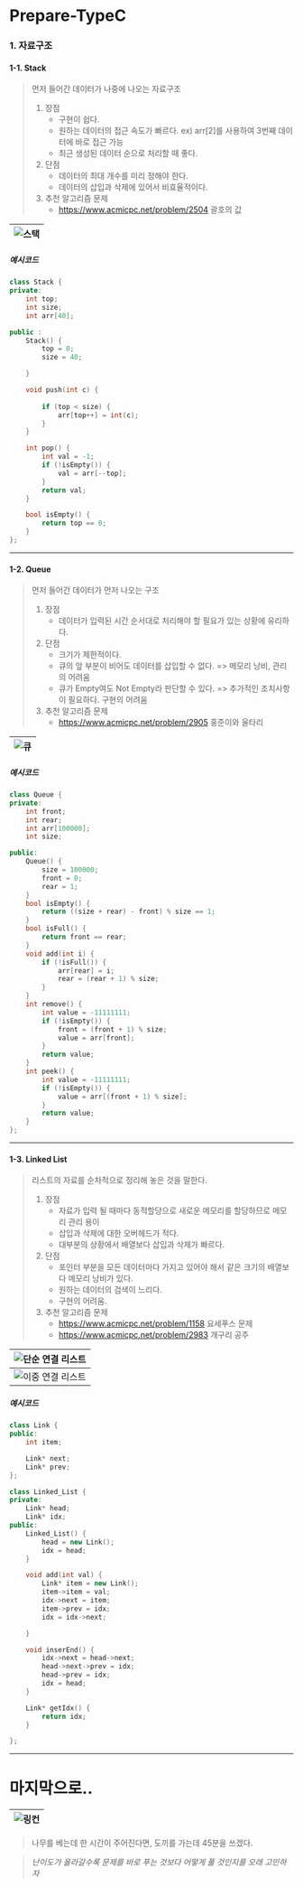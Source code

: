 Prepare-TypeC
===============


### 1. 자료구조
#### 1-1. Stack
> 먼저 들어간 데이터가 나중에 나오는 자료구조
> 1. 장점  
>	 - 구현이 쉽다.  
>	 - 원하는 데이터의 접근 속도가 빠르다. ex) arr[2]를 사용하여 3번째 데이터에 바로 접근 가능  
>	 - 최근 생성된 데이터 순으로 처리할 때 좋다.  
> 1. 단점  
>	 - 데이터의 최대 개수를 미리 정해야 한다.  
>	 - 데이터의 삽입과 삭제에 있어서 비효율적이다.  
> 1. 추천 알고리즘 문제
>	 - https://www.acmicpc.net/problem/2504  괄호의 값

| ![스택](./image/stack.png) |
|:---------:|

##### 예시코드
```c++
class Stack {	
private:
	int top;
	int size;
	int arr[40];

public :
	Stack() {
		top = 0;
		size = 40;

	}

	void push(int c) {
		
		if (top < size) {
			arr[top++] = int(c);
		}
	}

	int pop() {
		int val = -1;
		if (!isEmpty()) {
			val = arr[--top];
		}
		return val;
	}

	bool isEmpty() {
		return top == 0;
	}
};

```

--------------------

#### 1-2. Queue  
> 먼저 들어간 데이터가 먼저 나오는 구조
> 1. 장점  
>	 - 데이터가 입력된 시간 순서대로 처리해야 할 필요가 있는 상황에 유리하다. 
> 1. 단점  
>	 - 크기가 제한적이다.
>	 - 큐의 앞 부분이 비어도 데이터를 삽입할 수 없다. => 메모리 낭비, 관리의 어려움
>	 - 큐가 Empty여도 Not Empty라 판단할 수 있다. => 추가적인 조치사항이 필요하다. 구현의 어려움
> 1. 추천 알고리즘 문제
>	 - https://www.acmicpc.net/problem/2905  홍준이와 울타리  

| ![큐](./image/Queue.png) |
|:---------:|

##### 예시코드
```c++
class Queue {
private:
	int front;
	int rear;
	int arr[100000];
	int size;

public:
	Queue() {
		size = 100000;
		front = 0;
		rear = 1;
	}
	bool isEmpty() {
		return ((size + rear) - front) % size == 1;
	}
	bool isFull() {
		return front == rear;
	}
	void add(int i) {
		if (!isFull()) {
			arr[rear] = i;
			rear = (rear + 1) % size;
		}
	}
	int remove() {
		int value = -11111111;
		if (!isEmpty()) {
			front = (front + 1) % size;
			value = arr[front];
		}
		return value;
	}
	int peek() {
		int value = -11111111;
		if (!isEmpty()) {
			value = arr[(front + 1) % size];
		}
		return value;
	}
};

```
--------------------

#### 1-3. Linked List
> 리스트의 자료를 순차적으로 정리해 놓은 것을 말한다. 
> 1. 장점  
>	 - 자료가 입력 될 때마다 동적할당으로 새로운 메모리를 할당하므로 메모리 관리 용이 
>	 - 삽입과 삭제에 대한 오버헤드가 적다.  
>	 - 대부분의 상황에서 배열보다 삽입과 삭제가 빠르다.  
> 1. 단점  
>	 - 포인터 부분을 모든 데이터마다 가지고 있어야 해서 같은 크기의 배열보다 메모리 낭비가 있다.
>	 - 원하는 데이터의 검색이 느리다.
>	 - 구현의 어려움. 
> 1. 추천 알고리즘 문제
>	 - https://www.acmicpc.net/problem/1158  요세푸스 문제  
>	 - https://www.acmicpc.net/problem/2983  개구리 공주  

| ![단순 연결 리스트](./image/SimpleLinkedList.png) |
|:---------:|
| ![이중 연결 리스트](./image/doublyLinkedList.png) |

##### 예시코드
```c++
class Link {
public:
	int item;

	Link* next;
	Link* prev;
};

class Linked_List {
private:
	Link* head;
	Link* idx;
public:
	Linked_List() {
		head = new Link();
		idx = head;
	}

	void add(int val) {
		Link* item = new Link();
		item->item = val;
		idx->next = item;
		item->prev = idx;
		idx = idx->next;

	}

	void inserEnd() {
		idx->next = head->next;
		head->next->prev = idx;
		head->prev = idx;
		idx = head;
	}

	Link* getIdx() {
		return idx;
	}

};

```









-------------------------

# 마지막으로..


| ![링컨](./image/링컨.png) |
|:---------:|


> 나무를 베는데 한 시간이 주어진다면, 도끼를 가는데 45분을 쓰겠다.


> *난이도가 올라갈수록 문제를 바로 푸는 것보다 어떻게 풀 것인지를 오래 고민하자*






